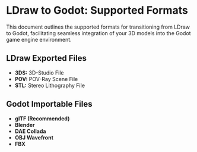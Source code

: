 # LDraw to Godot: Supported Formats

This document outlines the supported formats for transitioning from LDraw to Godot, facilitating seamless integration of your 3D models into the Godot game engine environment.

## LDraw Exported Files 
- **3DS:** 3D-Studio File
- **POV:** POV-Ray Scene File
- **STL:** Stereo Lithography File

## Godot Importable Files
- **glTF (Recommended)**
- **Blender**
- **DAE Collada**
- **OBJ Wavefront**
- **FBX**


